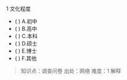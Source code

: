 1
文化程度
- ( ) A.初中
- ( ) B.高中
- ( ) C.本科
- ( ) D.硕士
- ( ) E.博士
- ( ) F.其他

> 知识点：调查问卷
> 出处：网络
> 难度：1
> 解释

